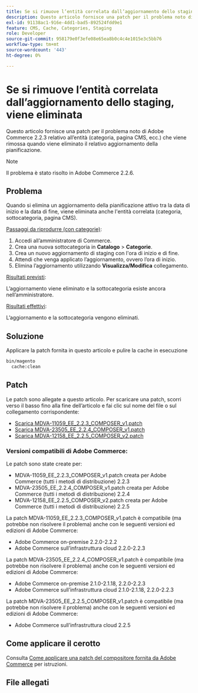 ```yaml
---
title: Se si rimuove l’entità correlata dall’aggiornamento dello staging, viene eliminata
description: Questo articolo fornisce una patch per il problema noto di Adobe Commerce 2.2.3 relativo all’entità (categoria, pagina CMS, ecc.) che viene rimossa quando viene eliminato il relativo aggiornamento della pianificazione.
exl-id: 91138ac1-916e-4dd1-bad5-892524fdd9e1
feature: CMS, Cache, Categories, Staging
role: Developer
source-git-commit: 958179e0f3efe08e65ea8b0c4c4e1015e3c5bb76
workflow-type: tm+mt
source-wordcount: '443'
ht-degree: 0%

---
```


# Se si rimuove l’entità correlata dall’aggiornamento dello staging, viene eliminata

Questo articolo fornisce una patch per il problema noto di Adobe Commerce 2.2.3 relativo all’entità (categoria, pagina CMS, ecc.) che viene rimossa quando viene eliminato il relativo aggiornamento della pianificazione.

>[!NOTE]
>
>Il problema è stato risolto in Adobe Commerce 2.2.6.

## Problema

Quando si elimina un aggiornamento della pianificazione attivo tra la data di inizio e la data di fine, viene eliminata anche l&#39;entità correlata (categoria, sottocategoria, pagina CMS).

<u>Passaggi da riprodurre (con categorie)</u>:

1. Accedi all’amministratore di Commerce.
1. Crea una nuova sottocategoria in **Catalogo** > **Categorie**.
1. Crea un nuovo aggiornamento di staging con l&#39;ora di inizio e di fine.
1. Attendi che venga applicato l’aggiornamento, ovvero l’ora di inizio.
1. Elimina l’aggiornamento utilizzando **Visualizza/Modifica** collegamento.

<u>Risultati previsti</u>:

L’aggiornamento viene eliminato e la sottocategoria esiste ancora nell’amministratore.

<u>Risultati effettivi</u>:

L’aggiornamento e la sottocategoria vengono eliminati.

## Soluzione

Applicare la patch fornita in questo articolo e pulire la cache in esecuzione

```bash
bin/magento
  cache:clean
```

## Patch

Le patch sono allegate a questo articolo. Per scaricare una patch, scorri verso il basso fino alla fine dell’articolo e fai clic sul nome del file o sul collegamento corrispondente:

* [Scarica MDVA-11059\_EE\_2.2.3\_COMPOSER\_v1.patch](assets/MDVA-11059_EE_2.2.3_COMPOSER_v1.patch.zip)
* [Scarica MDVA-23505\_EE\_2.2.4\_COMPOSER\_v1.patch](assets/MDVA-23505_EE_2.2.4_COMPOSER_v1.patch.zip)
* [Scarica MDVA-12158\_EE\_2.2.5\_COMPOSER\_v2.patch](assets/MDVA-12158_EE_2.2.5_COMPOSER_v2.patch.zip)

### Versioni compatibili di Adobe Commerce:

Le patch sono state create per:

* MDVA-11059\_EE\_2.2.3\_COMPOSER\_v1.patch creata per Adobe Commerce (tutti i metodi di distribuzione) 2.2.3
* MDVA-23505\_EE\_2.2.4\_COMPOSER\_v1.patch creata per Adobe Commerce (tutti i metodi di distribuzione) 2.2.4
* MDVA-12158\_EE\_2.2.5\_COMPOSER\_v2.patch creata per Adobe Commerce (tutti i metodi di distribuzione) 2.2.5

La patch MDVA-11059\_EE\_2.2.3\_COMPOSER\_v1.patch è compatibile (ma potrebbe non risolvere il problema) anche con le seguenti versioni ed edizioni di Adobe Commerce:

* Adobe Commerce on-premise 2.2.0-2.2.2
* Adobe Commerce sull’infrastruttura cloud 2.2.0-2.2.3

La patch MDVA-23505\_EE\_2.2.4\_COMPOSER\_v1.patch è compatibile (ma potrebbe non risolvere il problema) anche con le seguenti versioni ed edizioni di Adobe Commerce:

* Adobe Commerce on-premise 2.1.0-2.1.18, 2.2.0-2.2.3
* Adobe Commerce sull’infrastruttura cloud 2.1.0-2.1.18, 2.2.0-2.2.3

La patch MDVA-23505\_EE\_2.2.5\_COMPOSER\_v1.patch è compatibile (ma potrebbe non risolvere il problema) anche con le seguenti versioni ed edizioni di Adobe Commerce:

* Adobe Commerce sull’infrastruttura cloud 2.2.5

## Come applicare il cerotto

Consulta [Come applicare una patch del compositore fornita da Adobe Commerce](/help/how-to/general/how-to-apply-a-composer-patch-provided-by-magento.md) per istruzioni.

## File allegati
